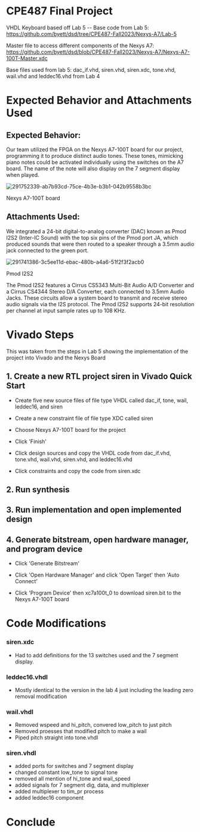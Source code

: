 # CPE487 Final Project
VHDL Keyboard based off Lab 5 -- Base code from Lab 5: https://github.com/byett/dsd/tree/CPE487-Fall2023/Nexys-A7/Lab-5

Master file to access different components of the Nexys A7: https://github.com/byett/dsd/blob/CPE487-Fall2023/Nexys-A7/Nexys-A7-100T-Master.xdc

Base files used from lab 5: dac_if.vhd, siren.vhd, siren.xdc, tone.vhd, wail.vhd and leddec16.vhd from Lab 4

# Expected Behavior and Attachments Used
## Expected Behavior: 

Our team utilized the FPGA on the Nexys A7-100T board for our project, programming it to produce distinct audio tones. These tones, mimicking piano notes could be activated individually using the switches on the A7 board. The name of the note will also display on the 7 segment display when played.

![291752339-ab7b93cd-75ce-4b3e-b3b1-042b9558b3bc](https://github.com/terzoc/Keyboard-Project/assets/144179870/e4f99b41-a2e8-498a-ad05-4dbf23a3c231)

Nexys A7-100T board

## Attachments Used: 

We integrated a 24-bit digital-to-analog converter (DAC) known as Pmod I2S2 (Inter-IC Sound) with the top six pins of the Pmod port JA, which produced sounds that were then routed to a speaker through a 3.5mm audio jack connected to the green port.

![291741386-3c5ee11d-ebac-480b-a4a6-51f2f3f2acb0](https://github.com/terzoc/Keyboard-Project/assets/144179870/f9ea8527-ec25-4acf-b3b1-7bb3da248740)

Pmod I2S2

The Pmod I2S2 features a Cirrus CS5343 Multi-Bit Audio A/D Converter and a Cirrus CS4344 Stereo D/A Converter, each connected to 3.5mm Audio Jacks. These circuits allow a system board to transmit and receive stereo audio signals via the I2S protocol. The Pmod I2S2 supports 24-bit resolution per channel at input sample rates up to 108 KHz.

# Vivado Steps
This was taken from the steps in Lab 5 showing the implementation of the project into Vivado and the Nexys Board

## 1. Create a new RTL project siren in Vivado Quick Start
- Create five new source files of file type VHDL called dac_if, tone, wail, leddec16, and siren

- Create a new constraint file of file type XDC called siren

- Choose Nexys A7-100T board for the project

- Click 'Finish'

- Click design sources and copy the VHDL code from dac_if.vhd, tone.vhd, wail.vhd, siren.vhd, and leddec16.vhd

- Click constraints and copy the code from siren.xdc

## 2. Run synthesis
## 3. Run implementation and open implemented design
## 4. Generate bitstream, open hardware manager, and program device
- Click 'Generate Bitstream'

- Click 'Open Hardware Manager' and click 'Open Target' then 'Auto Connect'

- Click 'Program Device' then xc7a100t_0 to download siren.bit to the Nexys A7-100T board

# Code Modifications 
### siren.xdc
- Had to add definitions for the 13 switches used and the 7 segment display. 
### leddec16.vhdl
- Mostly identical to the version in the lab 4 just including the leading zero removal modification
### wail.vhdl
- Removed wspeed and hi_pitch, convered low_pitch to just pitch
- Removed proesses that modified pitch to make a wail
- Piped pitch straight into tone.vhdl
### siren.vhdl
- added ports for switches and 7 segment display
- changed constant low_tone to signal tone
- removed all mention of hi_tone and wail_speed
- added signals for 7 segment dig, data, and multiplexer
- added multiplexer to tim_pr process
- added leddec16 component 

# Conclude
